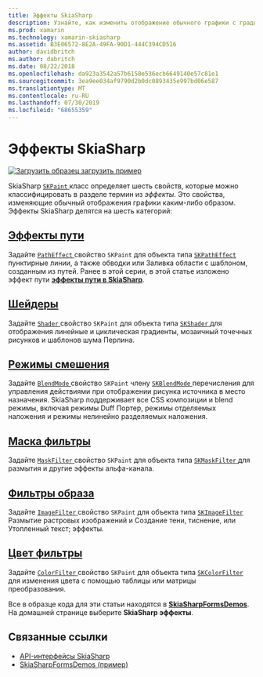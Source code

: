 ```yaml
---
title: Эффекты SkiaSharp
description: Узнайте, как изменить отображение обычного графики с градиентом, мозаичное заполнение для точечных рисунков, режимы смешения, размытия и другие эффекты.
ms.prod: xamarin
ms.technology: xamarin-skiasharp
ms.assetid: B3E06572-8E2A-49FA-90D1-444C394CD516
author: davidbritch
ms.author: dabritch
ms.date: 08/22/2018
ms.openlocfilehash: da923a3542a57b6150e536ecb6649140e57c81e1
ms.sourcegitcommit: 3ea9ee034af9790d2b0dc0893435e997bd06e587
ms.translationtype: MT
ms.contentlocale: ru-RU
ms.lasthandoff: 07/30/2019
ms.locfileid: "68655359"
---
```

# <a name="skiasharp-effects"></a>Эффекты SkiaSharp

[![Загрузить образец](~/media/shared/download.png) загрузить пример](https://docs.microsoft.com/samples/xamarin/xamarin-forms-samples/skiasharpforms-demos)

SkiaSharp [ `SKPaint` ](xref:SkiaSharp.SKPaint) класс определяет шесть свойств, которые можно классифицировать в разделе термин из _эффекты_. Это свойства, изменяющие обычный отображения графики каким-либо образом. Эффекты SkiaSharp делятся на шесть категорий:

## <a name="path-effectscurveseffectsmd"></a>[Эффекты пути](../curves/effects.md)

Задайте [ `PathEffect` ](xref:SkiaSharp.SKPaint.PathEffect) свойство `SKPaint` для объекта типа [ `SKPathEffect` ](xref:SkiaSharp.SKPathEffect) пунктирные линии, а также обводки или Заливка области с шаблоном, созданным из путей. Ранее в этой серии, в этой статье изложено эффект пути [ **эффекты пути в SkiaSharp**](../curves/effects.md).

## <a name="shadersshadersindexmd"></a>[Шейдеры](shaders/index.md)

Задайте [ `Shader` ](xref:SkiaSharp.SKPaint.Shader) свойство `SKPaint` для объекта типа [ `SKShader` ](xref:SkiaSharp.SKShader) для отображения линейные и циклическая градиенты, мозаичный точечных рисунков и шаблонов шума Перлина.

## <a name="blend-modesblend-modesindexmd"></a>[Режимы смешения](blend-modes/index.md)

Задайте [ `BlendMode` ](xref:SkiaSharp.SKPaint.BlendMode) свойство `SKPaint` члену [ `SKBlendMode` ](xref:SkiaSharp.SKBlendMode) перечисления для управления действиями при отображении рисунка источника в место назначения. SkiaSharp поддерживает все CSS композиции и blend режимы, включая режимы Duff Портер, режимы отделяемых наложения и режимы нелинейно разделяемых наложения.

## <a name="mask-filtersmask-filtersmd"></a>[Маска фильтры](mask-filters.md)

Задайте [ `MaskFilter` ](xref:SkiaSharp.SKPaint.MaskFilter) свойство `SKPaint` для объекта типа [ `SKMaskFilter` ](xref:SkiaSharp.SKMaskFilter) для размытия и другие эффекты альфа-канала.

## <a name="image-filtersimage-filtersmd"></a>[Фильтры образа](image-filters.md)

Задайте [ `ImageFilter` ](xref:SkiaSharp.SKPaint.ImageFilter) свойство `SKPaint` для объекта типа [ `SKImageFilter` ](xref:SkiaSharp.SKImageFilter) Размытие растровых изображений и Создание тени, тиснение, или Утопленный текст; эффекты.

## <a name="color-filterscolor-filtersmd"></a>[Цвет фильтры](color-filters.md)

Задайте [ `ColorFilter` ](xref:SkiaSharp.SKPaint.ColorFilter) свойство `SKPaint` для объекта типа [ `SKColorFilter` ](xref:SkiaSharp.SKColorFilter) для изменения цвета с помощью таблицы или матрицы преобразования.

Все в образце кода для эти статьи находятся в [ **SkiaSharpFormsDemos**](https://docs.microsoft.com/samples/xamarin/xamarin-forms-samples/skiasharpforms-demos). На домашней странице выберите **SkiaSharp эффекты**.

## <a name="related-links"></a>Связанные ссылки

- [API-интерфейсы SkiaSharp](https://docs.microsoft.com/dotnet/api/skiasharp)
- [SkiaSharpFormsDemos (пример)](https://docs.microsoft.com/samples/xamarin/xamarin-forms-samples/skiasharpforms-demos)
